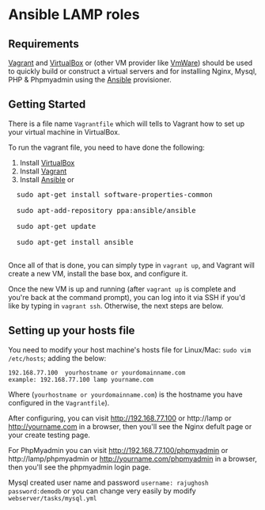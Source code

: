 # Ansible LAMP roles 

## Requirements
[Vagrant](https://www.vagrantup.com) and [VirtualBox](https://www.virtualbox.org) or (other VM provider like [VmWare](https://www.vmware.com)) should be used to quickly build or construct a virtual servers and for installing Nginx, Mysql, PHP & Phpmyadmin using the [Ansible](http://www.ansible.com/) provisioner.

## Getting Started
There is a file name `Vagrantfile` which will tells to Vagrant how to set up your virtual machine in VirtualBox.

To run the vagrant file, you need to have done the following:

  1. Install [VirtualBox](https://www.virtualbox.org/wiki/Downloads)
  2. Install [Vagrant](https://www.vagrantup.com/downloads.html)
  3. Install [Ansible](http://docs.ansible.com/intro_installation.html) or 
  <pre>
  sudo apt-get install software-properties-common

  sudo apt-add-repository ppa:ansible/ansible

  sudo apt-get update

  sudo apt-get install ansible
  </pre>

Once all of that is done, you can simply type in `vagrant up`, and Vagrant will create a new VM, install the base box, and configure it.

Once the new VM is up and running (after `vagrant up` is complete and you're back at the command prompt), you can log into it via SSH if you'd like by typing in `vagrant ssh`. Otherwise, the next steps are below.

## Setting up your hosts file

You need to modify your host machine's hosts file for Linux/Mac: `sudo vim /etc/hosts`; adding the below:

    192.168.77.100  yourhostname or yourdomainname.com
    example: 192.168.77.100 lamp yourname.com

Where (`yourhostname or yourdomainname.com`) is the hostname you have configured in the `Vagrantfile`).

After configuring, you can visit http://192.168.77.100 or http://lamp or  http://yourname.com in a browser, then you'll see the Nginx defult page or your create testing page. 

For PhpMyadmin you can visit http://192.168.77.100/phpmyadmin or http://lamp/phpmyadmin or  http://yourname.com/phpmyadmin in a browser, then you'll see the phpmyadmin login page.

Mysql created user name and password  `username: rajughosh password:demodb` or you can change very easily by modify `webserver/tasks/mysql.yml`    

